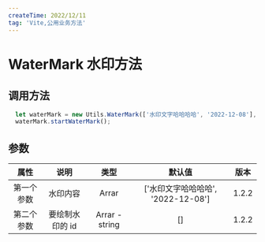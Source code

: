 ```yaml
---
createTime: 2022/12/11
tag: 'Vite,公用业务方法'
---
```


# WaterMark 水印方法

## 调用方法

```ts
  let waterMark = new Utils.WaterMark(['水印文字哈哈哈哈', '2022-12-08'], ['img', 'img2'])
  waterMark.startWaterMark();
```

## 参数

| 属性   | 说明 |   类型  | 默认值  | 版本  |
| :-------------: | :----------: | :------------: | :------------: | :------------: |
|第一个参数 | 水印内容     | Arrar  | ['水印文字哈哈哈哈', '2022-12-08'] | 1.2.2|
| 第二个参数       |    要绘制水印的 id    |        Arrar - string  | [] |1.2.2 |
